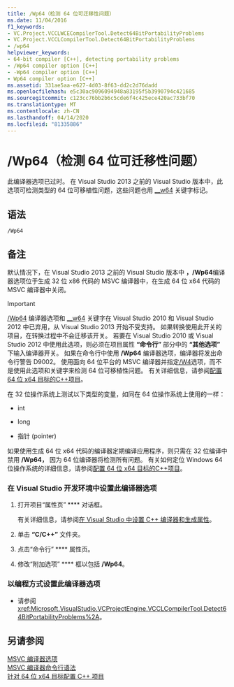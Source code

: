 ```yaml
---
title: /Wp64（检测 64 位可迁移性问题）
ms.date: 11/04/2016
f1_keywords:
- VC.Project.VCCLWCECompilerTool.Detect64BitPortabilityProblems
- VC.Project.VCCLCompilerTool.Detect64BitPortabilityProblems
- /wp64
helpviewer_keywords:
- 64-bit compiler [C++], detecting portability problems
- /Wp64 compiler option [C++]
- -Wp64 compiler option [C++]
- Wp64 compiler option [C++]
ms.assetid: 331ae5aa-e627-4d03-8f63-dd2c2d76dadd
ms.openlocfilehash: e5c30ac9096094948a83195f5b3990794c421685
ms.sourcegitcommit: c123cc76bb2b6c5cde6f4c425ece420ac733bf70
ms.translationtype: MT
ms.contentlocale: zh-CN
ms.lasthandoff: 04/14/2020
ms.locfileid: "81335886"
---
```

# <a name="wp64-detect-64-bit-portability-issues"></a>/Wp64（检测 64 位可迁移性问题）

此编译器选项已过时。 在 Visual Studio 2013 之前的 Visual Studio 版本中，此选项可检测类型的 64 位可移植性问题，这些问题也用 [__w64](../../cpp/w64.md) 关键字标记。

## <a name="syntax"></a>语法

```
/Wp64
```

## <a name="remarks"></a>备注

默认情况下，在 Visual Studio 2013 之前的 Visual Studio 版本中 **，/Wp64**编译器选项位于生成 32 位 x86 代码的 MSVC 编译器中，在生成 64 位 x64 代码的 MSVC 编译器中关闭。

> [!IMPORTANT]
> [/Wp64](wp64-detect-64-bit-portability-issues.md) 编译器选项和 [__w64](../../cpp/w64.md) 关键字在 Visual Studio 2010 和 Visual Studio 2012 中已弃用，从 Visual Studio 2013 开始不受支持。 如果转换使用此开关的项目，在转换过程中不会迁移该开关。 若要在 Visual Studio 2010 或 Visual Studio 2012 中使用此选项，则必须在项目属性 **“命令行”** 部分中的 **“其他选项”** 下输入编译器开关。 如果在命令行中使用 **/Wp64** 编译器选项，编译器将发出命令行警告 D9002。 使用面向 64 位平台的 MSVC 编译器并指定[/W4](compiler-option-warning-level.md)选项，而不是使用此选项和关键字来检测 64 位可移植性问题。 有关详细信息，请参阅[配置64 位 x64 目标的C++项目](../configuring-programs-for-64-bit-visual-cpp.md)。

在 32 位操作系统上测试以下类型的变量，如同在 64 位操作系统上使用的一样：

- int

- long

- 指针 (pointer)

如果使用生成 64 位 x64 代码的编译器定期编译应用程序，则只需在 32 位编译中禁用 **/Wp64，** 因为 64 位编译器将检测所有问题。 有关如何定位 Windows 64 位操作系统的详细信息，请参阅[配置 64 位 x64 目标的C++项目](../configuring-programs-for-64-bit-visual-cpp.md)。

### <a name="to-set-this-compiler-option-in-the-visual-studio-development-environment"></a>在 Visual Studio 开发环境中设置此编译器选项

1. 打开项目“属性页” **** 对话框。

   有关详细信息，请参阅[在 Visual Studio 中设置 C++ 编译器和生成属性](../working-with-project-properties.md)。

1. 单击 **“C/C++”** 文件夹。

1. 点击“命令行” **** 属性页。

1. 修改“附加选项” **** 框以包括 **/Wp64**。

### <a name="to-set-this-compiler-option-programmatically"></a>以编程方式设置此编译器选项

- 请参阅 <xref:Microsoft.VisualStudio.VCProjectEngine.VCCLCompilerTool.Detect64BitPortabilityProblems%2A>。

## <a name="see-also"></a>另请参阅

[MSVC 编译器选项](compiler-options.md)<br/>
[MSVC 编译器命令行语法](compiler-command-line-syntax.md)<br/>
[针对 64 位 x64 目标配置 C++ 项目](../configuring-programs-for-64-bit-visual-cpp.md)
